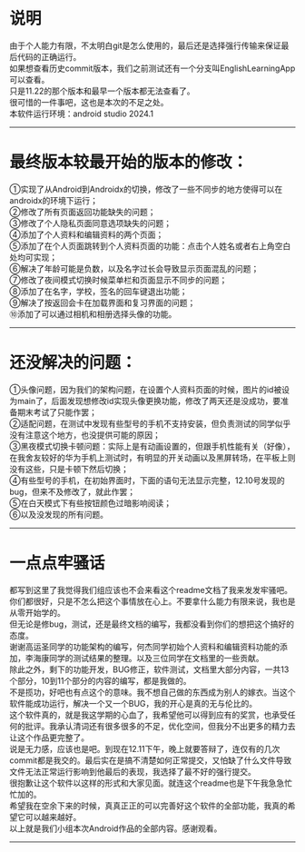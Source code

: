 说明
=
由于个人能力有限，不太明白git是怎么使用的，最后还是选择强行传输来保证最后代码的正确运行。  
如果想查看历史commit版本，我们之前测试还有一个分支叫EnglishLearningApp可以查看。  
只是11.22的那个版本和最早一个版本都无法查看了。  
很可惜的一件事吧，这也是本次的不足之处。  
本软件运行环境：android studio 2024.1

----------

最终版本较最开始的版本的修改：  
=
①实现了从Android到Androidx的切换，修改了一些不同步的地方使得可以在androidx的环境下运行；  
②修改了所有页面返回功能缺失的问题；  
③修改了个人隐私页面同意选项缺失的问题；  
④添加了个人资料和编辑资料的两个页面；  
⑤添加了在个人页面跳转到个人资料页面的功能：点击个人姓名或者右上角空白处均可实现；  
⑥解决了年龄可能是负数，以及名字过长会导致显示页面混乱的问题；  
⑦修改了夜间模式切换时候菜单栏和页面显示不同步的问题；  
⑧添加了在名字，学校，签名的回车键退出功能；  
⑨解决了按返回会卡在加载界面和复习界面的问题；  
⑩添加了可以通过相机和相册选择头像的功能。 

----------

还没解决的问题：
=
①头像问题，因为我们的架构问题，在设置个人资料页面的时候，图片的id被设为main了，后面发现想修改id实现头像更换功能，修改了两天还是没成功，要准备期末考试了只能作罢；  
②适配问题，在测试中发现有些型号的手机不支持安装，但负责测试的同学似乎没有注意这个地方，也没提供可能的原因；  
③黑夜模式切换卡顿问题：实际上是有动画设置的，但跟手机性能有关（好像），在我舍友较好的华为手机上测试时，有明显的开关动画以及黑屏转场，在平板上则没有这些，只是卡顿下然后切换；   
④有些型号的手机，在初始界面时，下面的语句无法显示完整，12.10号发现的bug，但来不及修改了，就此作罢；  
⑤在白天模式下有些按钮颜色过暗影响阅读；  
⑥以及没发现的所有问题。

------------

一点点牢骚话
=
都写到这里了我觉得我们组应该也不会来看这个readme文档了我来发发牢骚吧。    
你们都很好，只是不怎么把这个事情放在心上。不要拿什么能力有限来说，我也是从零开始学的。  
但无论是修bug，测试，还是最终文档的编写，我都没看到你们的想把这个搞好的态度。  
谢谢高运圣同学的功能架构的编写，何杰同学初始个人资料和编辑资料功能的添加，李海康同学的测试结果的整理。以及三位同学在文档里的一些贡献。  
除此之外，剩下的功能开发，BUG修正，软件测试，文档里大部分内容，一共13个部分，10到11个部分的内容的编写，都是我做的。  
不是揽功，好吧也有点这个的意味。我不想自己做的东西成为别人的嫁衣。当这个软件能成功运行，解决一个又一个BUG，我的开心是真的无与伦比的。  
这个软件真的，就是我这学期的心血了，我希望他可以得到应有的奖赏，也承受任何的批评。我承认清词还有很多很多的不足，优化空间，但我分不出更多的精力去让这个作品更完整了。  
说是无力感，应该也是吧。到现在12.11下午，晚上就要答辩了，连仅有的几次commit都是我交的。最后实在是搞不清楚如何正常提交，又怕缺了什么文件导致文件无法正常运行影响到他最后的表现，我选择了最不好的强行提交。  
很抱歉让这个软件以这样的形式和大家见面。就连这个readme也是下午我急急忙忙加的。  
希望我在空余下来的时候，真真正正的可以完善好这个软件的全部功能，我真的希望它可以越来越好。  
以上就是我们小组本次Android作品的全部内容。感谢观看。  

------------
